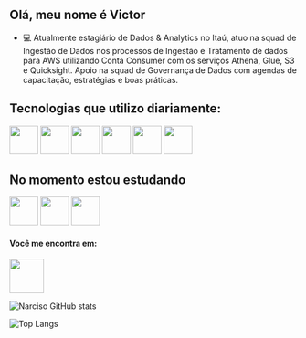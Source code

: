 ## Olá, meu nome é Victor

- 💻 Atualmente estagiário de Dados & Analytics no Itaú, atuo na squad de Ingestão de Dados nos processos de Ingestão e Tratamento de dados para AWS utilizando Conta Consumer com os serviços Athena, Glue, S3 e Quicksight. Apoio na squad de Governança de Dados com agendas de capacitação, estratégias e boas práticas.


## Tecnologias que utilizo diariamente:
<div display="inline">
<img width="50" height='50' src="https://cdn.jsdelivr.net/gh/devicons/devicon/icons/microsoftsqlserver/microsoftsqlserver-plain-wordmark.svg" />
<img width="50" height='50' src="https://cdn.jsdelivr.net/gh/devicons/devicon/icons/amazonwebservices/amazonwebservices-original-wordmark.svg" />
<img width="50" height='50' src="https://cdn.jsdelivr.net/gh/devicons/devicon/icons/python/python-original.svg"/>
<img width="50" height='50' src="https://cdn.jsdelivr.net/gh/devicons/devicon/icons/vscode/vscode-original-wordmark.svg" />
<img width="50" height='50' src="https://cdn.jsdelivr.net/gh/devicons/devicon/icons/linux/linux-original.svg" />
<img width="50" height='50'src="https://cdn.jsdelivr.net/gh/devicons/devicon/icons/github/github-original-wordmark.svg" />
</div>


## No momento estou estudando
<div display="inline">
<img width="50" height='50' src="https://cdn.jsdelivr.net/gh/devicons/devicon/icons/kubernetes/kubernetes-plain-wordmark.svg" />
<img width="50" height='50' src="https://cdn.jsdelivr.net/gh/devicons/devicon/icons/terraform/terraform-original-wordmark.svg" /> 
<img width="50" height='50' src="https://cdn.jsdelivr.net/gh/devicons/devicon/icons/postgresql/postgresql-original-wordmark.svg" />

</div>

#### Você me encontra em:
<a href="https://www.linkedin.com/in/victor-narciso/">
  <img width="60" height='60' src="https://cdn.jsdelivr.net/gh/devicons/devicon/icons/linkedin/linkedin-original-wordmark.svg" />
</a>

![Narciso GitHub stats](https://github-readme-stats.vercel.app/api?username=narciso83&show_icons=true&theme=dracula)

![Top Langs](https://github-readme-stats.vercel.app/api/top-langs/?username=narciso83&layout=compact)

<!---
narciso83/narciso83 is a ✨ special ✨ repository because its `README.md` (this file) appears on your GitHub profile.
You can click the Preview link to take a look at your changes.
--->

